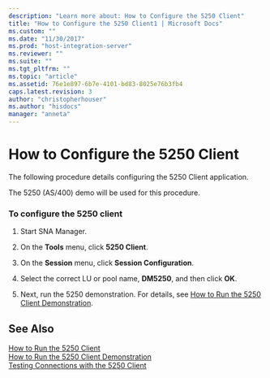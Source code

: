 ```yaml
---
description: "Learn more about: How to Configure the 5250 Client"
title: "How to Configure the 5250 Client1 | Microsoft Docs"
ms.custom: ""
ms.date: "11/30/2017"
ms.prod: "host-integration-server"
ms.reviewer: ""
ms.suite: ""
ms.tgt_pltfrm: ""
ms.topic: "article"
ms.assetid: 76e1e897-6b7e-4101-bd83-8025e76b3fb4
caps.latest.revision: 3
author: "christopherhouser"
ms.author: "hisdocs"
manager: "anneta"
---
```

# How to Configure the 5250 Client
The following procedure details configuring the 5250 Client application.  
  
 The 5250 (AS/400) demo will be used for this procedure.  
  
### To configure the 5250 client  
  
1.  Start SNA Manager.  
  
2.  On the **Tools** menu, click **5250 Client**.  
  
3.  On the **Session** menu, click **Session Configuration**.  
  
4.  Select the correct LU or pool name, **DM5250**, and then click **OK**.  
  
5.  Next, run the 5250 demonstration. For details, see [How to Run the 5250 Client Demonstration](../core/how-to-run-the-5250-client-demonstration2.md).  
  
## See Also  
 [How to Run the 5250 Client](../core/how-to-run-the-5250-client2.md)   
 [How to Run the 5250 Client Demonstration](../core/how-to-run-the-5250-client-demonstration2.md)   
 [Testing Connections with the 5250 Client](../core/testing-connections-with-the-5250-client2.md)
